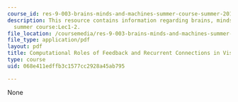 ```yaml
---
course_id: res-9-003-brains-minds-and-machines-summer-course-summer-2015
description: This resource contains information regarding brains, minds and machines
  summer course:Lec1-2.
file_location: /coursemedia/res-9-003-brains-minds-and-machines-summer-course-summer-2015/068e411edffb3c1577cc2928a45ab795_MITRES_9_003SUM15_lec1-2.pdf
file_type: application/pdf
layout: pdf
title: Computational Roles of Feedback and Recurrent Connections in Visual Cortex
type: course
uid: 068e411edffb3c1577cc2928a45ab795

---
```

None